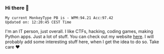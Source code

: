 ### Hi there 👋
<!-- PB START -->
```
My current MonkeyType PB is - WPM:94.21 Acc:97.42
Updated on: 12:20:45 CEST Time
```
<!-- PB END -->
I'm an IT person, just overall. I like CTFs, hacking, coding games, making Python apps. Just a lot of stuff.
You can check out my website [here](https://skill3472.github.io/).
I will probably add some interesting stuff here, when I get the idea to do so. Take care ❤️
